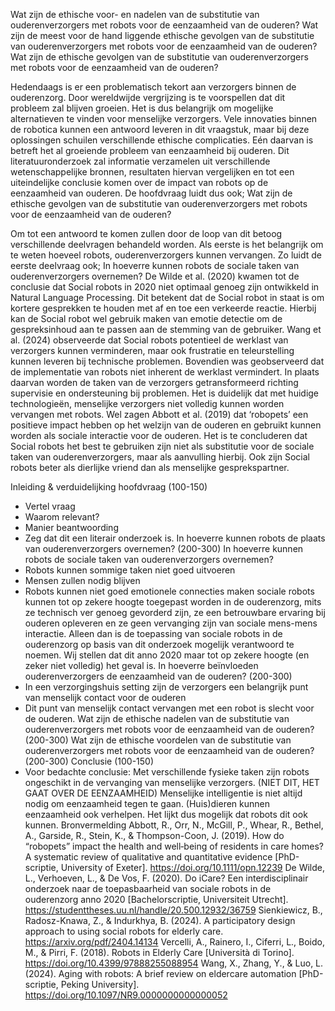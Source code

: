 Wat zijn de ethische voor- en nadelen van de substitutie van ouderenverzorgers met robots voor de eenzaamheid van de ouderen?
Wat zijn de meest voor de hand liggende ethische gevolgen van de substitutie van ouderenverzorgers met robots voor de eenzaamheid van de ouderen?
Wat zijn de ethische gevolgen van de substitutie van ouderenverzorgers met robots voor de eenzaamheid van de ouderen?

Hedendaags is er een problematisch tekort aan verzorgers binnen de ouderenzorg. Door wereldwijde vergrijzing is te voorspellen dat dit probleem zal blijven groeien. Het is dus belangrijk om mogelijke alternatieven te vinden voor menselijke verzorgers. Vele innovaties binnen de robotica kunnen een antwoord leveren in dit vraagstuk, maar bij deze oplossingen schuilen verschillende ethische complicaties. Eén daarvan is betreft het al groeiende probleem van eenzaamheid bij ouderen. Dit literatuuronderzoek zal informatie verzamelen uit verschillende wetenschappelijke bronnen, resultaten hiervan vergelijken en tot een uiteindelijke conclusie komen over de impact van robots op de eenzaamheid van ouderen. De hoofdvraag luidt dus ook; Wat zijn de ethische gevolgen van de substitutie van ouderenverzorgers met robots voor de eenzaamheid van de ouderen?

Om tot een antwoord te komen zullen door de loop van dit betoog verschillende deelvragen behandeld worden. Als eerste is het belangrijk om te weten hoeveel robots, ouderenverzorgers kunnen vervangen. Zo luidt de eerste deelvraag ook; In hoeverre kunnen robots de sociale taken van ouderenverzorgers overnemen?
De Wilde et al. (2020) kwamen tot de conclusie dat Social robots in 2020 niet optimaal genoeg zijn ontwikkeld in Natural Language Processing. Dit betekent dat de Social robot in staat is om kortere gesprekken te houden met af en toe een verkeerde reactie. Hierbij kan de Social robot wel gebruik maken van emotie detectie om de gespreksinhoud aan te passen aan de stemming van de gebruiker. Wang et al. (2024) observeerde dat Social robots potentieel de werklast van verzorgers kunnen verminderen, maar ook frustratie en teleurstelling kunnen leveren bij technische problemen. Bovendien was geobserveerd dat de implementatie van robots niet inherent de werklast vermindert. In plaats daarvan worden de taken van de verzorgers getransformeerd richting supervisie en ondersteuning bij problemen. Het is duidelijk dat met huidige technologieën, menselijke verzorgers niet volledig kunnen worden vervangen met robots. Wel zagen Abbott et al. (2019) dat ‘robopets’ een positieve impact hebben op het welzijn van de ouderen en gebruikt kunnen worden als sociale interactie voor de ouderen.
Het is te concluderen dat Social robots het best te gebruiken zijn niet als substitutie voor de sociale taken van ouderenverzorgers, maar als aanvulling hierbij. Ook zijn Social robots beter als dierlijke vriend dan als menselijke gesprekspartner. 



Inleiding & verduidelijking hoofdvraag (100-150)
-	Vertel vraag
-	Waarom relevant?
-	Manier beantwoording
-	Zeg dat dit een literair onderzoek is.
In hoeverre kunnen robots de plaats van ouderenverzorgers overnemen? (200-300)
In hoeverre kunnen robots de sociale taken van ouderenverzorgers overnemen?
-	Robots kunnen sommige taken niet goed uitvoeren
-	Mensen zullen nodig blijven
-	Robots kunnen niet goed emotionele connecties maken
sociale robots kunnen tot op zekere hoogte toegepast worden in de ouderenzorg, mits ze
technisch ver genoeg gevorderd zijn, ze een betrouwbare ervaring bij ouderen opleveren en ze
geen vervanging zijn van sociale mens-mens interactie. Alleen dan is de toepassing van sociale
robots in de ouderenzorg op basis van dit onderzoek mogelijk verantwoord te noemen. Wij
stellen dat dit anno 2020 maar tot op zekere hoogte (en zeker niet volledig) het geval is.
In hoeverre beïnvloeden ouderenverzorgers de eenzaamheid van de ouderen? (200-300)
-	In een verzorgingshuis setting zijn de verzorgers een belangrijk punt van menselijk contact voor de ouderen
-	Dit punt van menselijk contact vervangen met een robot is slecht voor de ouderen.
Wat zijn de ethische nadelen van de substitutie van ouderenverzorgers met robots voor de eenzaamheid van de ouderen? (200-300)
Wat zijn de ethische voordelen van de substitutie van ouderenverzorgers met robots voor de eenzaamheid van de ouderen? (200-300)
Conclusie (100-150)
-	Voor bedachte conclusie: Met verschillende fysieke taken zijn robots ongeschikt in de vervanging van menselijke verzorgers. (NIET DIT, HET GAAT OVER DE EENZAAMHEID)
Menselijke intelligentie is niet altijd nodig om eenzaamheid tegen te gaan. (Huis)dieren kunnen eenzaamheid ook verhelpen. Het lijkt dus mogelijk dat robots dit ook kunnen.
Bronvermelding
Abbott, R., Orr, N., McGill, P., Whear, R., Bethel, A., Garside, R., Stein, K., & Thompson-Coon, J. (2019). How do “robopets” impact the health and well‐being of residents in care homes? A systematic review of qualitative and quantitative evidence [PhD-scriptie, University of Exeter]. https://doi.org/10.1111/opn.12239
De Wilde, L., Verhoeven, L., & De Vos, F. (2020). Do iCare? Een interdisciplinair onderzoek naar de toepasbaarheid van sociale robots in de ouderenzorg anno 2020 [Bachelorscriptie, Universiteit Utrecht]. https://studenttheses.uu.nl/handle/20.500.12932/36759
Sienkiewicz, B., Radosz-Knawa, Z., & Indurkhya, B. (2024). A participatory design approach to using social robots for elderly care. https://arxiv.org/pdf/2404.14134
Vercelli, A., Rainero, I., Ciferri, L., Boido, M., & Pirri, F. (2018). Robots in Elderly Care [Università di Torino]. https://doi.org/10.4399/97888255088954
Wang, X., Zhang, Y., & Luo, L. (2024). Aging with robots: A brief review on eldercare automation [PhD-scriptie, Peking University]. https://doi.org/10.1097/NR9.0000000000000052

